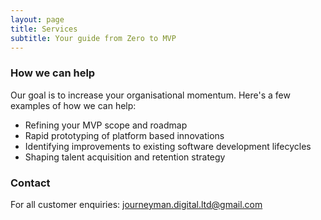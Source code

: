 ```yaml
---
layout: page
title: Services
subtitle: Your guide from Zero to MVP
---
```

### How we can help
Our goal is to increase your organisational momentum. Here's a few examples of how we can help:
- Refining your MVP scope and roadmap
- Rapid prototyping of platform based innovations
- Identifying improvements to existing software development lifecycles
- Shaping talent acquisition and retention strategy


### Contact
For all customer enquiries: journeyman.digital.ltd@gmail.com
